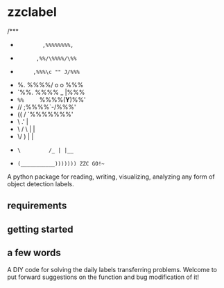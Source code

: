 # zzclabel

/***
 *             ,%%%%%%%%,
 *           ,%%/\%%%%/\%%
 *          ,%%%\c "" J/%%%
 * %.       %%%%/ o  o \%%%
 * `%%.     %%%%    _  |%%%
 *  `%%     `%%%%(__Y__)%%'
 *  //       ;%%%%`\-/%%%'
 * ((       /  `%%%%%%%'
 *  \\    .'          |
 *   \\  /       \  | |
 *    \\/         ) | |
 *     \         /_ | |__
 *     (___________))))))) ZZC GO!~

A python package for reading, writing, visualizing, analyzing any form of object detection labels.

## requirements

## getting started

## a few words
A DIY code for solving the daily labels transferring problems. Welcome to put forward suggestions on the function and bug modification of it!
